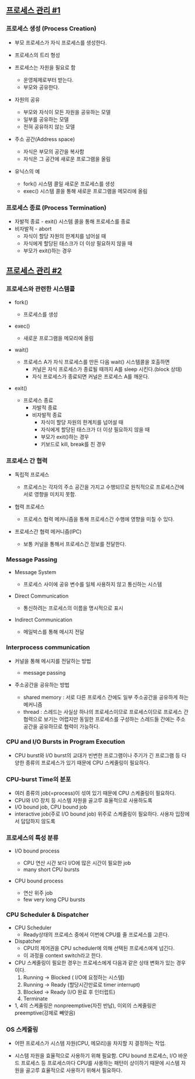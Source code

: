 ## [프로세스 관리 #1](https://core.ewha.ac.kr/publicview/C0101020140321144554159683?vmode=f)

### 프로세스 생성 (Process Creation)

- 부모 프로세스가 자식 프로세스를 생성한다.
- 프로세스의 트리 형성
- 프로세스는 자원을 필요로 함
  - 운영체제로부터 받는다.
  - 부모와 공유한다.

- 자원의 공유
  - 부모와 자식이 모든 자원을 공유하는 모델
  - 일부를 공유하는 모델
  - 전혀 공유하지 않는 모델

- 주소 공간(Address space)
  - 자식은 부모의 공간을 복사함
  - 자식은 그 공간에 새로운 프로그램을 올림

- 유닉스의 예
  - fork() 시스템 콜일 새로운 프로세스를 생성
  - exec()  시스템 콜을 통해 새로운 프로그램을 메모리에 올림


### 프로세스 종료 (Process Termination)

- 자발적 종료 - exit() 시스템 콜을 통해 프로세스를 종료
- 비자발적 - abort
  - 자식이 할당 자원의 한계치를 넘어설 때
  - 자식에게 할당된 태스크가 더 이상 필요하지 않을 때
  - 부모가 exit()하는 경우


## [프로세스 관리 #2](https://core.ewha.ac.kr/publicview/C0101020140325134428879622?vmode=f)

### 프로세스와 관련한 시스템콜

- fork()
  - 프로세스를 생성

- exec()
  - 새로운 프로그램을 메모리에 올림

- wait()
  - 프로세스 A가 자식 프로세스를 만든 다음 wait() 시스템콜을 호출하면
    - 커널은 자식 프로세스가 종료될 때까지 A를 sleep 시킨다.(block 상태)
    - 자식 프로세스가 종료되면 커널은 프로세스 A를 깨운다.

- exit()
  - 프로세스 종료
    - 자발적 종료
    - 비자발적 종료
      - 자식이 할당 자원의 한계치를 넘어설 때
      - 자식에게 할당된 태스크가 더 이상 필요하지 않을 때
      - 부모가 exit()하는 경우
      - 키보드로 kill, break를 친 경우


### 프로세스 간 협력

- 독립적 프로세스
  - 프로세스는 각자의 주소 공간을 가지고 수행되므로 원칙적으로 프로세스간에 서로 영향을 미치지 못함.

- 협력 프로세스
  - 프로세스 협력 메커니즘을 통해 프로세스간 수행에 영향을 미칠 수 있다.

- 프로세스간 협력 메커니즘(IPC)
  - 보통 커널을 통해서 프로세스간 정보를 전달한다.


### Message Passing

- Message System
  - 프로세스 사이에 공유 변수를 일체 사용하지 않고 통신하는 시스템

- Direct Communication
  - 통신하려는 프로세스의 이름을 명시적으로 표시

- Indirect Communication
  - 메일박스를 통해 메시지 전달


### Interprocess communication

- 커널을 통해 메시지를 전달하는 방법
  - message passing

- 주소공간을 공유하는 방법
  - shared memory : 서로 다른 프로세스 간에도 일부 주소공간을 공유하게 하는 메커니즘
  - thread : 스레드는 사실상 하나의 프로세스이므로 프로세스이므로 프로세스 간 협력으로 보기는 어렵지만  동일한 프로세스를 구성하는 스레드들 간에는 주소 공간을 공유하므로 협력이 가능하다.


### CPU and I/O Bursts in Program Execution

- CPU burst와 I/O burst의 교대가 빈번한 프로그램이나 주기가 긴 프로그램 등 다양한 종류의 프로세스가 있기 때문에 CPU 스케줄링이 필요하다.

### CPU-burst Time의 분포

- 여러 종류의 job(=process)이 섞여 있기 때문에 CPU 스케줄링이 필요하다.
- CPU와 I/O 장치 등 시스템 자원을 골고루 효율적으로 사용하도록
- I/O bound job, CPU bound job
- interactive job(주로 I/O bound job) 위주로 스케줄링이 필요하다. 사용자 입장에서 답답하지 않도록

### 프로세스의 특성 분류

- I/O bound process
  - CPU 연산 시간 보다 I/O에 많은 시간이 필요한 job
  - many short CPU bursts

- CPU bound process
  - 연산 위주 job
  - few very long CPU bursts


### CPU Scheduler & Dispatcher

- CPU Scheduler
  - Ready상태의 프로세스 중에서 이번에 CPU를 줄 프로세스를 고른다.
- Dispatcher
  - CPU의 제어권을 CPU scheduler에 의해 선택된 프로세스에게 넘긴다.
  - 이 과정을 context switch라고 한다.
- CPU 스케줄링이 필요한 경우는 프로세스에게 다음과 같은 상태 변화가 있는 경우이다.
  1. Running -> Blocked ( I/O에 요청하는 시스템)
  2. Running -> Ready (할당시간만료로 timer interrupt)
  3. Blocked -> Ready (I/O 완료 후 인터럽트)
  4. Terminate
- 1, 4의 스케줄링은 nonpreemptive(자진 반납), 이외의 스케줄링은 preemptive(강제로 빼앗음)



### OS 스케줄링

- 어떤 프로세스가 시스템 자원(CPU, 메모리)을 차지할 지 결정하는 작업.

- 시스템 자원을 효율적으로 사용하기 위해 필요함. CPU bound 프로세스, I/O 바운드 프로세스 등 프로세스마다 CPU를 사용하는 패턴이 상이하기 때문에 시스템 자원을 골고루 효율적으로 사용하기 위해서 필요하다. 